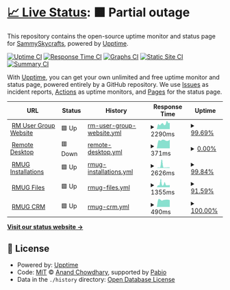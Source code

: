# [📈 Live Status](https://SammySkycrafts.github.io/RMUG-Upptime): <!--live status--> **🟧 Partial outage**

This repository contains the open-source uptime monitor and status page for [SammySkycrafts](https://SammySkycrafts.github.io/RMUG-Upptime), powered by [Upptime](https://github.com/upptime/upptime).

[![Uptime CI](https://github.com/SammySkycrafts/RMUG-Upptime/workflows/Uptime%20CI/badge.svg)](https://github.com/SammySkycrafts/RMUG-Upptime/actions?query=workflow%3A%22Uptime+CI%22)
[![Response Time CI](https://github.com/SammySkycrafts/RMUG-Upptime/workflows/Response%20Time%20CI/badge.svg)](https://github.com/SammySkycrafts/RMUG-Upptime/actions?query=workflow%3A%22Response+Time+CI%22)
[![Graphs CI](https://github.com/SammySkycrafts/RMUG-Upptime/workflows/Graphs%20CI/badge.svg)](https://github.com/SammySkycrafts/RMUG-Upptime/actions?query=workflow%3A%22Graphs+CI%22)
[![Static Site CI](https://github.com/SammySkycrafts/RMUG-Upptime/workflows/Static%20Site%20CI/badge.svg)](https://github.com/SammySkycrafts/RMUG-Upptime/actions?query=workflow%3A%22Static+Site+CI%22)
[![Summary CI](https://github.com/SammySkycrafts/RMUG-Upptime/workflows/Summary%20CI/badge.svg)](https://github.com/SammySkycrafts/RMUG-Upptime/actions?query=workflow%3A%22Summary+CI%22)

With [Upptime](https://upptime.js.org), you can get your own unlimited and free uptime monitor and status page, powered entirely by a GitHub repository. We use [Issues](https://github.com/SammySkycrafts/RMUG-Upptime/issues) as incident reports, [Actions](https://github.com/SammySkycrafts/RMUG-Upptime/actions) as uptime monitors, and [Pages](https://SammySkycrafts.github.io/RMUG-Upptime) for the status page.

<!--start: status pages-->
<!-- This summary is generated by Upptime (https://github.com/upptime/upptime) -->
<!-- Do not edit this manually, your changes will be overwritten -->
<!-- prettier-ignore -->
| URL | Status | History | Response Time | Uptime |
| --- | ------ | ------- | ------------- | ------ |
| <img alt="" src="https://icons.duckduckgo.com/ip3/www.rmusergroup.net.ico" height="13"> [RM User Group Website](https://www.rmusergroup.net) | 🟩 Up | [rm-user-group-website.yml](https://github.com/RM-User-Group/RMUG-Upptime/commits/HEAD/history/rm-user-group-website.yml) | <details><summary><img alt="Response time graph" src="./graphs/rm-user-group-website/response-time-week.png" height="20"> 2290ms</summary><br><a href="https://status.rmusergroup.net/history/rm-user-group-website"><img alt="Response time 644" src="https://img.shields.io/endpoint?url=https%3A%2F%2Fraw.githubusercontent.com%2FRM-User-Group%2FRMUG-Upptime%2FHEAD%2Fapi%2Frm-user-group-website%2Fresponse-time.json"></a><br><a href="https://status.rmusergroup.net/history/rm-user-group-website"><img alt="24-hour response time 7419" src="https://img.shields.io/endpoint?url=https%3A%2F%2Fraw.githubusercontent.com%2FRM-User-Group%2FRMUG-Upptime%2FHEAD%2Fapi%2Frm-user-group-website%2Fresponse-time-day.json"></a><br><a href="https://status.rmusergroup.net/history/rm-user-group-website"><img alt="7-day response time 2290" src="https://img.shields.io/endpoint?url=https%3A%2F%2Fraw.githubusercontent.com%2FRM-User-Group%2FRMUG-Upptime%2FHEAD%2Fapi%2Frm-user-group-website%2Fresponse-time-week.json"></a><br><a href="https://status.rmusergroup.net/history/rm-user-group-website"><img alt="30-day response time 921" src="https://img.shields.io/endpoint?url=https%3A%2F%2Fraw.githubusercontent.com%2FRM-User-Group%2FRMUG-Upptime%2FHEAD%2Fapi%2Frm-user-group-website%2Fresponse-time-month.json"></a><br><a href="https://status.rmusergroup.net/history/rm-user-group-website"><img alt="1-year response time 644" src="https://img.shields.io/endpoint?url=https%3A%2F%2Fraw.githubusercontent.com%2FRM-User-Group%2FRMUG-Upptime%2FHEAD%2Fapi%2Frm-user-group-website%2Fresponse-time-year.json"></a></details> | <details><summary><a href="https://status.rmusergroup.net/history/rm-user-group-website">99.69%</a></summary><a href="https://status.rmusergroup.net/history/rm-user-group-website"><img alt="All-time uptime 99.45%" src="https://img.shields.io/endpoint?url=https%3A%2F%2Fraw.githubusercontent.com%2FRM-User-Group%2FRMUG-Upptime%2FHEAD%2Fapi%2Frm-user-group-website%2Fuptime.json"></a><br><a href="https://status.rmusergroup.net/history/rm-user-group-website"><img alt="24-hour uptime 99.09%" src="https://img.shields.io/endpoint?url=https%3A%2F%2Fraw.githubusercontent.com%2FRM-User-Group%2FRMUG-Upptime%2FHEAD%2Fapi%2Frm-user-group-website%2Fuptime-day.json"></a><br><a href="https://status.rmusergroup.net/history/rm-user-group-website"><img alt="7-day uptime 99.69%" src="https://img.shields.io/endpoint?url=https%3A%2F%2Fraw.githubusercontent.com%2FRM-User-Group%2FRMUG-Upptime%2FHEAD%2Fapi%2Frm-user-group-website%2Fuptime-week.json"></a><br><a href="https://status.rmusergroup.net/history/rm-user-group-website"><img alt="30-day uptime 99.23%" src="https://img.shields.io/endpoint?url=https%3A%2F%2Fraw.githubusercontent.com%2FRM-User-Group%2FRMUG-Upptime%2FHEAD%2Fapi%2Frm-user-group-website%2Fuptime-month.json"></a><br><a href="https://status.rmusergroup.net/history/rm-user-group-website"><img alt="1-year uptime 99.45%" src="https://img.shields.io/endpoint?url=https%3A%2F%2Fraw.githubusercontent.com%2FRM-User-Group%2FRMUG-Upptime%2FHEAD%2Fapi%2Frm-user-group-website%2Fuptime-year.json"></a></details>
| <img alt="" src="https://icons.duckduckgo.com/ip3/remote.rmusergroup.net.ico" height="13"> [Remote Desktop](https://remote.rmusergroup.net) | 🟥 Down | [remote-desktop.yml](https://github.com/RM-User-Group/RMUG-Upptime/commits/HEAD/history/remote-desktop.yml) | <details><summary><img alt="Response time graph" src="./graphs/remote-desktop/response-time-week.png" height="20"> 371ms</summary><br><a href="https://status.rmusergroup.net/history/remote-desktop"><img alt="Response time 521" src="https://img.shields.io/endpoint?url=https%3A%2F%2Fraw.githubusercontent.com%2FRM-User-Group%2FRMUG-Upptime%2FHEAD%2Fapi%2Fremote-desktop%2Fresponse-time.json"></a><br><a href="https://status.rmusergroup.net/history/remote-desktop"><img alt="24-hour response time 395" src="https://img.shields.io/endpoint?url=https%3A%2F%2Fraw.githubusercontent.com%2FRM-User-Group%2FRMUG-Upptime%2FHEAD%2Fapi%2Fremote-desktop%2Fresponse-time-day.json"></a><br><a href="https://status.rmusergroup.net/history/remote-desktop"><img alt="7-day response time 371" src="https://img.shields.io/endpoint?url=https%3A%2F%2Fraw.githubusercontent.com%2FRM-User-Group%2FRMUG-Upptime%2FHEAD%2Fapi%2Fremote-desktop%2Fresponse-time-week.json"></a><br><a href="https://status.rmusergroup.net/history/remote-desktop"><img alt="30-day response time 439" src="https://img.shields.io/endpoint?url=https%3A%2F%2Fraw.githubusercontent.com%2FRM-User-Group%2FRMUG-Upptime%2FHEAD%2Fapi%2Fremote-desktop%2Fresponse-time-month.json"></a><br><a href="https://status.rmusergroup.net/history/remote-desktop"><img alt="1-year response time 521" src="https://img.shields.io/endpoint?url=https%3A%2F%2Fraw.githubusercontent.com%2FRM-User-Group%2FRMUG-Upptime%2FHEAD%2Fapi%2Fremote-desktop%2Fresponse-time-year.json"></a></details> | <details><summary><a href="https://status.rmusergroup.net/history/remote-desktop">0.00%</a></summary><a href="https://status.rmusergroup.net/history/remote-desktop"><img alt="All-time uptime 64.98%" src="https://img.shields.io/endpoint?url=https%3A%2F%2Fraw.githubusercontent.com%2FRM-User-Group%2FRMUG-Upptime%2FHEAD%2Fapi%2Fremote-desktop%2Fuptime.json"></a><br><a href="https://status.rmusergroup.net/history/remote-desktop"><img alt="24-hour uptime 0.00%" src="https://img.shields.io/endpoint?url=https%3A%2F%2Fraw.githubusercontent.com%2FRM-User-Group%2FRMUG-Upptime%2FHEAD%2Fapi%2Fremote-desktop%2Fuptime-day.json"></a><br><a href="https://status.rmusergroup.net/history/remote-desktop"><img alt="7-day uptime 0.00%" src="https://img.shields.io/endpoint?url=https%3A%2F%2Fraw.githubusercontent.com%2FRM-User-Group%2FRMUG-Upptime%2FHEAD%2Fapi%2Fremote-desktop%2Fuptime-week.json"></a><br><a href="https://status.rmusergroup.net/history/remote-desktop"><img alt="30-day uptime 0.00%" src="https://img.shields.io/endpoint?url=https%3A%2F%2Fraw.githubusercontent.com%2FRM-User-Group%2FRMUG-Upptime%2FHEAD%2Fapi%2Fremote-desktop%2Fuptime-month.json"></a><br><a href="https://status.rmusergroup.net/history/remote-desktop"><img alt="1-year uptime 64.98%" src="https://img.shields.io/endpoint?url=https%3A%2F%2Fraw.githubusercontent.com%2FRM-User-Group%2FRMUG-Upptime%2FHEAD%2Fapi%2Fremote-desktop%2Fuptime-year.json"></a></details>
| <img alt="" src="https://icons.duckduckgo.com/ip3/installations.rmusergroup.net.ico" height="13"> [RMUG Installations](https://installations.rmusergroup.net) | 🟩 Up | [rmug-installations.yml](https://github.com/RM-User-Group/RMUG-Upptime/commits/HEAD/history/rmug-installations.yml) | <details><summary><img alt="Response time graph" src="./graphs/rmug-installations/response-time-week.png" height="20"> 2626ms</summary><br><a href="https://status.rmusergroup.net/history/rmug-installations"><img alt="Response time 893" src="https://img.shields.io/endpoint?url=https%3A%2F%2Fraw.githubusercontent.com%2FRM-User-Group%2FRMUG-Upptime%2FHEAD%2Fapi%2Frmug-installations%2Fresponse-time.json"></a><br><a href="https://status.rmusergroup.net/history/rmug-installations"><img alt="24-hour response time 738" src="https://img.shields.io/endpoint?url=https%3A%2F%2Fraw.githubusercontent.com%2FRM-User-Group%2FRMUG-Upptime%2FHEAD%2Fapi%2Frmug-installations%2Fresponse-time-day.json"></a><br><a href="https://status.rmusergroup.net/history/rmug-installations"><img alt="7-day response time 2626" src="https://img.shields.io/endpoint?url=https%3A%2F%2Fraw.githubusercontent.com%2FRM-User-Group%2FRMUG-Upptime%2FHEAD%2Fapi%2Frmug-installations%2Fresponse-time-week.json"></a><br><a href="https://status.rmusergroup.net/history/rmug-installations"><img alt="30-day response time 1321" src="https://img.shields.io/endpoint?url=https%3A%2F%2Fraw.githubusercontent.com%2FRM-User-Group%2FRMUG-Upptime%2FHEAD%2Fapi%2Frmug-installations%2Fresponse-time-month.json"></a><br><a href="https://status.rmusergroup.net/history/rmug-installations"><img alt="1-year response time 893" src="https://img.shields.io/endpoint?url=https%3A%2F%2Fraw.githubusercontent.com%2FRM-User-Group%2FRMUG-Upptime%2FHEAD%2Fapi%2Frmug-installations%2Fresponse-time-year.json"></a></details> | <details><summary><a href="https://status.rmusergroup.net/history/rmug-installations">99.84%</a></summary><a href="https://status.rmusergroup.net/history/rmug-installations"><img alt="All-time uptime 98.87%" src="https://img.shields.io/endpoint?url=https%3A%2F%2Fraw.githubusercontent.com%2FRM-User-Group%2FRMUG-Upptime%2FHEAD%2Fapi%2Frmug-installations%2Fuptime.json"></a><br><a href="https://status.rmusergroup.net/history/rmug-installations"><img alt="24-hour uptime 100.00%" src="https://img.shields.io/endpoint?url=https%3A%2F%2Fraw.githubusercontent.com%2FRM-User-Group%2FRMUG-Upptime%2FHEAD%2Fapi%2Frmug-installations%2Fuptime-day.json"></a><br><a href="https://status.rmusergroup.net/history/rmug-installations"><img alt="7-day uptime 99.84%" src="https://img.shields.io/endpoint?url=https%3A%2F%2Fraw.githubusercontent.com%2FRM-User-Group%2FRMUG-Upptime%2FHEAD%2Fapi%2Frmug-installations%2Fuptime-week.json"></a><br><a href="https://status.rmusergroup.net/history/rmug-installations"><img alt="30-day uptime 97.85%" src="https://img.shields.io/endpoint?url=https%3A%2F%2Fraw.githubusercontent.com%2FRM-User-Group%2FRMUG-Upptime%2FHEAD%2Fapi%2Frmug-installations%2Fuptime-month.json"></a><br><a href="https://status.rmusergroup.net/history/rmug-installations"><img alt="1-year uptime 98.87%" src="https://img.shields.io/endpoint?url=https%3A%2F%2Fraw.githubusercontent.com%2FRM-User-Group%2FRMUG-Upptime%2FHEAD%2Fapi%2Frmug-installations%2Fuptime-year.json"></a></details>
| <img alt="" src="https://icons.duckduckgo.com/ip3/files.rmusergroup.net.ico" height="13"> [RMUG Files](https://files.rmusergroup.net) | 🟩 Up | [rmug-files.yml](https://github.com/RM-User-Group/RMUG-Upptime/commits/HEAD/history/rmug-files.yml) | <details><summary><img alt="Response time graph" src="./graphs/rmug-files/response-time-week.png" height="20"> 1355ms</summary><br><a href="https://status.rmusergroup.net/history/rmug-files"><img alt="Response time 923" src="https://img.shields.io/endpoint?url=https%3A%2F%2Fraw.githubusercontent.com%2FRM-User-Group%2FRMUG-Upptime%2FHEAD%2Fapi%2Frmug-files%2Fresponse-time.json"></a><br><a href="https://status.rmusergroup.net/history/rmug-files"><img alt="24-hour response time 2036" src="https://img.shields.io/endpoint?url=https%3A%2F%2Fraw.githubusercontent.com%2FRM-User-Group%2FRMUG-Upptime%2FHEAD%2Fapi%2Frmug-files%2Fresponse-time-day.json"></a><br><a href="https://status.rmusergroup.net/history/rmug-files"><img alt="7-day response time 1355" src="https://img.shields.io/endpoint?url=https%3A%2F%2Fraw.githubusercontent.com%2FRM-User-Group%2FRMUG-Upptime%2FHEAD%2Fapi%2Frmug-files%2Fresponse-time-week.json"></a><br><a href="https://status.rmusergroup.net/history/rmug-files"><img alt="30-day response time 1194" src="https://img.shields.io/endpoint?url=https%3A%2F%2Fraw.githubusercontent.com%2FRM-User-Group%2FRMUG-Upptime%2FHEAD%2Fapi%2Frmug-files%2Fresponse-time-month.json"></a><br><a href="https://status.rmusergroup.net/history/rmug-files"><img alt="1-year response time 923" src="https://img.shields.io/endpoint?url=https%3A%2F%2Fraw.githubusercontent.com%2FRM-User-Group%2FRMUG-Upptime%2FHEAD%2Fapi%2Frmug-files%2Fresponse-time-year.json"></a></details> | <details><summary><a href="https://status.rmusergroup.net/history/rmug-files">91.59%</a></summary><a href="https://status.rmusergroup.net/history/rmug-files"><img alt="All-time uptime 97.45%" src="https://img.shields.io/endpoint?url=https%3A%2F%2Fraw.githubusercontent.com%2FRM-User-Group%2FRMUG-Upptime%2FHEAD%2Fapi%2Frmug-files%2Fuptime.json"></a><br><a href="https://status.rmusergroup.net/history/rmug-files"><img alt="24-hour uptime 100.00%" src="https://img.shields.io/endpoint?url=https%3A%2F%2Fraw.githubusercontent.com%2FRM-User-Group%2FRMUG-Upptime%2FHEAD%2Fapi%2Frmug-files%2Fuptime-day.json"></a><br><a href="https://status.rmusergroup.net/history/rmug-files"><img alt="7-day uptime 91.59%" src="https://img.shields.io/endpoint?url=https%3A%2F%2Fraw.githubusercontent.com%2FRM-User-Group%2FRMUG-Upptime%2FHEAD%2Fapi%2Frmug-files%2Fuptime-week.json"></a><br><a href="https://status.rmusergroup.net/history/rmug-files"><img alt="30-day uptime 90.92%" src="https://img.shields.io/endpoint?url=https%3A%2F%2Fraw.githubusercontent.com%2FRM-User-Group%2FRMUG-Upptime%2FHEAD%2Fapi%2Frmug-files%2Fuptime-month.json"></a><br><a href="https://status.rmusergroup.net/history/rmug-files"><img alt="1-year uptime 97.45%" src="https://img.shields.io/endpoint?url=https%3A%2F%2Fraw.githubusercontent.com%2FRM-User-Group%2FRMUG-Upptime%2FHEAD%2Fapi%2Frmug-files%2Fuptime-year.json"></a></details>
| <img alt="" src="https://icons.duckduckgo.com/ip3/crm.rmusergroup.net.ico" height="13"> [RMUG CRM](https://crm.rmusergroup.net) | 🟩 Up | [rmug-crm.yml](https://github.com/RM-User-Group/RMUG-Upptime/commits/HEAD/history/rmug-crm.yml) | <details><summary><img alt="Response time graph" src="./graphs/rmug-crm/response-time-week.png" height="20"> 490ms</summary><br><a href="https://status.rmusergroup.net/history/rmug-crm"><img alt="Response time 523" src="https://img.shields.io/endpoint?url=https%3A%2F%2Fraw.githubusercontent.com%2FRM-User-Group%2FRMUG-Upptime%2FHEAD%2Fapi%2Frmug-crm%2Fresponse-time.json"></a><br><a href="https://status.rmusergroup.net/history/rmug-crm"><img alt="24-hour response time 469" src="https://img.shields.io/endpoint?url=https%3A%2F%2Fraw.githubusercontent.com%2FRM-User-Group%2FRMUG-Upptime%2FHEAD%2Fapi%2Frmug-crm%2Fresponse-time-day.json"></a><br><a href="https://status.rmusergroup.net/history/rmug-crm"><img alt="7-day response time 490" src="https://img.shields.io/endpoint?url=https%3A%2F%2Fraw.githubusercontent.com%2FRM-User-Group%2FRMUG-Upptime%2FHEAD%2Fapi%2Frmug-crm%2Fresponse-time-week.json"></a><br><a href="https://status.rmusergroup.net/history/rmug-crm"><img alt="30-day response time 543" src="https://img.shields.io/endpoint?url=https%3A%2F%2Fraw.githubusercontent.com%2FRM-User-Group%2FRMUG-Upptime%2FHEAD%2Fapi%2Frmug-crm%2Fresponse-time-month.json"></a><br><a href="https://status.rmusergroup.net/history/rmug-crm"><img alt="1-year response time 523" src="https://img.shields.io/endpoint?url=https%3A%2F%2Fraw.githubusercontent.com%2FRM-User-Group%2FRMUG-Upptime%2FHEAD%2Fapi%2Frmug-crm%2Fresponse-time-year.json"></a></details> | <details><summary><a href="https://status.rmusergroup.net/history/rmug-crm">100.00%</a></summary><a href="https://status.rmusergroup.net/history/rmug-crm"><img alt="All-time uptime 98.52%" src="https://img.shields.io/endpoint?url=https%3A%2F%2Fraw.githubusercontent.com%2FRM-User-Group%2FRMUG-Upptime%2FHEAD%2Fapi%2Frmug-crm%2Fuptime.json"></a><br><a href="https://status.rmusergroup.net/history/rmug-crm"><img alt="24-hour uptime 100.00%" src="https://img.shields.io/endpoint?url=https%3A%2F%2Fraw.githubusercontent.com%2FRM-User-Group%2FRMUG-Upptime%2FHEAD%2Fapi%2Frmug-crm%2Fuptime-day.json"></a><br><a href="https://status.rmusergroup.net/history/rmug-crm"><img alt="7-day uptime 100.00%" src="https://img.shields.io/endpoint?url=https%3A%2F%2Fraw.githubusercontent.com%2FRM-User-Group%2FRMUG-Upptime%2FHEAD%2Fapi%2Frmug-crm%2Fuptime-week.json"></a><br><a href="https://status.rmusergroup.net/history/rmug-crm"><img alt="30-day uptime 97.18%" src="https://img.shields.io/endpoint?url=https%3A%2F%2Fraw.githubusercontent.com%2FRM-User-Group%2FRMUG-Upptime%2FHEAD%2Fapi%2Frmug-crm%2Fuptime-month.json"></a><br><a href="https://status.rmusergroup.net/history/rmug-crm"><img alt="1-year uptime 98.52%" src="https://img.shields.io/endpoint?url=https%3A%2F%2Fraw.githubusercontent.com%2FRM-User-Group%2FRMUG-Upptime%2FHEAD%2Fapi%2Frmug-crm%2Fuptime-year.json"></a></details>

<!--end: status pages-->

[**Visit our status website →**](https://SammySkycrafts.github.io/RMUG-Upptime)

## 📄 License

- Powered by: [Upptime](https://github.com/upptime/upptime)
- Code: [MIT](./LICENSE) © [Anand Chowdhary](https://anandchowdhary.com), supported by [Pabio](https://pabio.com)
- Data in the `./history` directory: [Open Database License](https://opendatacommons.org/licenses/odbl/1-0/)
